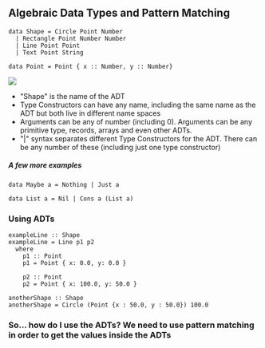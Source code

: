 ## Algebraic Data Types and Pattern Matching

```
data Shape = Circle Point Number
  | Rectangle Point Number Number
  | Line Point Point
  | Text Point String

data Point = Point { x :: Number, y :: Number}
```
![](https://i.imgur.com/nSTjL33.jpg)

* "Shape" is the name of the ADT
* Type Constructors can have any name, including the same name as the ADT but both live in different name spaces
* Arguments can be any of number (including 0). Arguments can be any primitive type, records, arrays and even other ADTs.
* "|" syntax separates different Type Constructors for the ADT. There can be any number of these (including just one type constructor)

##### A few more examples
```
data Maybe a = Nothing | Just a

data List a = Nil | Cons a (List a)
```

### Using ADTs

```
exampleLine :: Shape
exampleLine = Line p1 p2
  where
    p1 :: Point
    p1 = Point { x: 0.0, y: 0.0 }

    p2 :: Point
    p2 = Point { x: 100.0, y: 50.0 }

anotherShape :: Shape
anotherShape = Circle (Point {x : 50.0, y : 50.0}) 100.0
```
### So... how do I use the ADTs? We need to use pattern matching in order to get the values inside the ADTs
